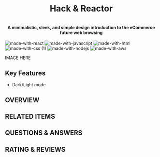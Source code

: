 
<h1 align="center">
  <br>
  Hack & Reactor
  <br>
</h1>

<h4 align="center">
  <br>
  A minimalistic, sleek, and simple design introduction to the eCommerce future web browsing
  <br>
</h4>

![made-with-react](https://user-images.githubusercontent.com/103979716/198855204-ad6a04be-4b2a-408a-adca-35471225ef47.svg)
![made-with-javascript](https://user-images.githubusercontent.com/103979716/198855171-564b4320-2101-4772-9a8e-4b3de61756bb.svg)
![made-with-html](https://user-images.githubusercontent.com/103979716/198855172-1c95e8d1-ca5b-4888-89c2-e3b86feffeca.svg)
![made-with-css (1)](https://user-images.githubusercontent.com/103979716/198855182-1396941e-84aa-4267-9636-28122be1e590.svg)
![made-with-nodejs](https://user-images.githubusercontent.com/103979716/198855185-e5c6b569-435b-4952-9755-55514c00e829.svg)
![made-with-aws](https://user-images.githubusercontent.com/103979716/198855188-dd35a650-f62d-43bc-9144-f1c13dbd775e.svg)



IMAGE HERE
## Key Features
* Dark/Light mode

## OVERVIEW

## RELATED ITEMS

## QUESTIONS & ANSWERS

## RATING & REVIEWS

